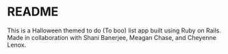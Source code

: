 # README

This is a Halloween themed to do (To boo) list app built using Ruby on Rails. Made in collaboration with Shani Banerjee, Meagan Chase, and Cheyenne Lenox.

